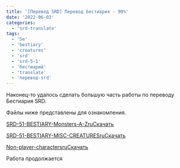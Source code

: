```yaml
---
title: '[Перевод SRD] Перевод бестиария - 90%'
date: '2022-06-03'
categories:
  - 'srd-translate'
tags:
  - '5e'
  - 'bestiary'
  - 'creatures'
  - 'srd'
  - 'srd-5-1'
  - 'бестиарий'
  - 'translate'
  - 'перевод-srd'
---
```


Наконец-то удалось сделать большую часть работы по переводу Бестиария SRD.

Файлы ниже представлены для ознакомления.

[SRD-51-BESTIARY-Monsters-A-Zru](https://cyborgsandmages.com/wp-content/uploads/2022/06/SRD-51-BESTIARY-Monsters-A-Zru.docx)[Скачать](https://cyborgsandmages.com/wp-content/uploads/2022/06/SRD-51-BESTIARY-Monsters-A-Zru.docx)

[SRD-51-BESTIARY-MISC-CREATURESru](https://cyborgsandmages.com/wp-content/uploads/2022/06/SRD-51-BESTIARY-MISC-CREATURESru.docx)[Скачать](https://cyborgsandmages.com/wp-content/uploads/2022/06/SRD-51-BESTIARY-MISC-CREATURESru.docx)

[Non-player-charactersru](https://cyborgsandmages.com/wp-content/uploads/2022/06/Non-player-charactersru.docx)[Скачать](https://cyborgsandmages.com/wp-content/uploads/2022/06/Non-player-charactersru.docx)

Работа продолжается
